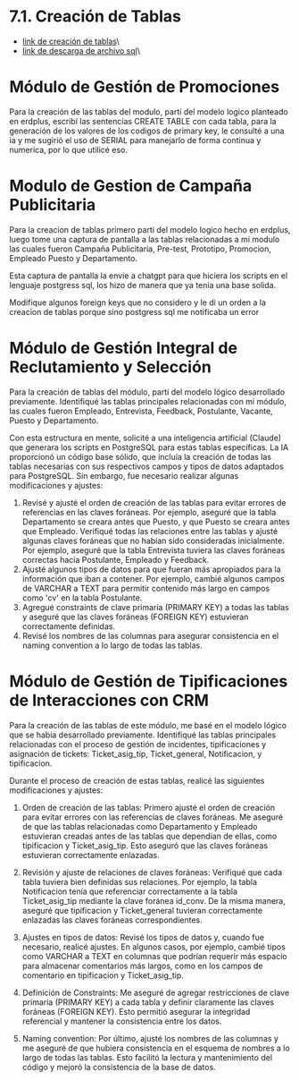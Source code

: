 # 7.1. Creación de Tablas

+ [link de creación de tablas](crear_tabla.md)\
+ [link de descarga de archivo sql](crear_tabla.sql)\
# Módulo de Gestión de Promociones
Para la creación de las tablas del modulo, partí del modelo logico planteado en erdplus, escribí las sentencias CREATE TABLE con cada tabla, para la generación de los valores de los codigos de primary key, le consulté a una ia y me sugirió el uso de SERIAL para manejarlo de forma continua y numerica, por lo que utilicé eso. 

# Modulo de Gestion de Campaña Publicitaria
Para la creacion de tablas primero parti del modelo logico hecho en erdplus, luego tome una captura de pantalla a las tablas relacionadas a mi modulo las cuales fueron Campaña Publicitaria, Pre-test, Prototipo, Promocion, Empleado Puesto y Departamento.

Esta captura de pantalla la envie a chatgpt para que hiciera los scripts en el lenguaje postgress sql, los hizo de manera que ya tenia una base solida.

Modifique algunos foreign keys que no considero y le di un orden a la creacion de tablas porque sino postgress sql me notificaba un error

# Módulo de Gestión Integral de Reclutamiento y Selección
Para la creación de tablas del módulo, partí del modelo lógico desarrollado previamente. Identifiqué las tablas principales relacionadas con mi módulo, las cuales fueron Empleado, Entrevista, Feedback, Postulante, Vacante, Puesto y Departamento.

Con esta estructura en mente, solicité a una inteligencia artificial (Claude) que generara los scripts en PostgreSQL para estas tablas específicas. La IA proporcionó un código base sólido, que incluía la creación de todas las tablas necesarias con sus respectivos campos y tipos de datos adaptados para PostgreSQL.
Sin embargo, fue necesario realizar algunas modificaciones y ajustes:

1. Revisé y ajusté el orden de creación de las tablas para evitar errores de referencias en las claves foráneas. Por ejemplo, aseguré que la tabla Departamento se creara antes que Puesto, y que Puesto se creara antes que Empleado.
Verifiqué todas las relaciones entre las tablas y ajusté algunas claves foráneas que no habían sido consideradas inicialmente. Por ejemplo, aseguré que la tabla Entrevista tuviera las claves foráneas correctas hacia Postulante, Empleado y Feedback.
2. Ajusté algunos tipos de datos para que fueran más apropiados para la información que iban a contener. Por ejemplo, cambié algunos campos de VARCHAR a TEXT para permitir contenido más largo en campos como 'cv' en la tabla Postulante.
3. Agregué constraints de clave primaria (PRIMARY KEY) a todas las tablas y aseguré que las claves foráneas (FOREIGN KEY) estuvieran correctamente definidas.
4. Revisé los nombres de las columnas para asegurar consistencia en el naming convention a lo largo de todas las tablas.

# Módulo de Gestión de Tipificaciones de Interacciones con CRM
Para la creación de las tablas de este módulo, me basé en el modelo lógico que se había desarrollado previamente. Identifiqué las tablas principales relacionadas con el proceso de gestión de incidentes, tipificaciones y asignación de tickets: Ticket_asig_tip, Ticket_general, Notificacion, y tipificacion.

Durante el proceso de creación de estas tablas, realicé las siguientes modificaciones y ajustes:

1. Orden de creación de las tablas: Primero ajusté el orden de creación para evitar errores con las referencias de claves foráneas. Me aseguré de que las tablas relacionadas como Departamento y Empleado estuvieran creadas antes de las tablas que dependían de ellas, como tipificacion y Ticket_asig_tip. Esto aseguró que las claves foráneas estuvieran correctamente enlazadas.

2. Revisión y ajuste de relaciones de claves foráneas: Verifiqué que cada tabla tuviera bien definidas sus relaciones. Por ejemplo, la tabla Notificacion tenía que referenciar correctamente a la tabla Ticket_asig_tip mediante la clave foránea id_conv. De la misma manera, aseguré que tipificacion y Ticket_general tuvieran correctamente enlazadas las claves foráneas correspondientes.

3. Ajustes en tipos de datos: Revisé los tipos de datos y, cuando fue necesario, realicé ajustes. En algunos casos, por ejemplo, cambié tipos como VARCHAR a TEXT en columnas que podrían requerir más espacio para almacenar comentarios más largos, como en los campos de comentario en tipificacion y Ticket_asig_tip.

4. Definición de Constraints: Me aseguré de agregar restricciones de clave primaria (PRIMARY KEY) a cada tabla y definir claramente las claves foráneas (FOREIGN KEY). Esto permitió asegurar la integridad referencial y mantener la consistencia entre los datos.

5. Naming convention: Por último, ajusté los nombres de las columnas y me aseguré de que hubiera consistencia en el esquema de nombres a lo largo de todas las tablas. Esto facilitó la lectura y mantenimiento del código y mejoró la consistencia de la base de datos.

